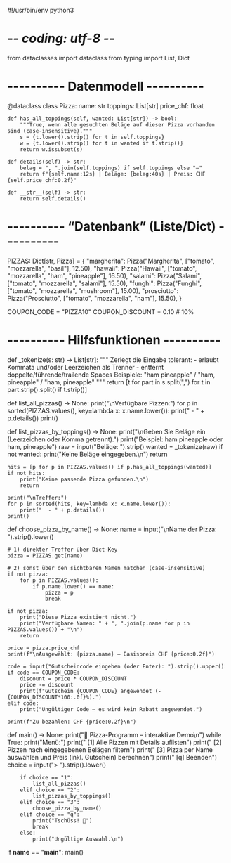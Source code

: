#!/usr/bin/env python3
# -*- coding: utf-8 -*-

from dataclasses import dataclass
from typing import List, Dict

# ---------- Datenmodell ----------
@dataclass
class Pizza:
    name: str
    toppings: List[str]
    price_chf: float

    def has_all_toppings(self, wanted: List[str]) -> bool:
        """True, wenn alle gesuchten Beläge auf dieser Pizza vorhanden sind (case-insensitive)."""
        s = {t.lower().strip() for t in self.toppings}
        w = {t.lower().strip() for t in wanted if t.strip()}
        return w.issubset(s)

    def details(self) -> str:
        belag = ", ".join(self.toppings) if self.toppings else "—"
        return f"{self.name:12s} | Beläge: {belag:40s} | Preis: CHF {self.price_chf:0.2f}"

    def __str__(self) -> str:
        return self.details()


# ---------- “Datenbank” (Liste/Dict) ----------
PIZZAS: Dict[str, Pizza] = {
    "margherita": Pizza("Margherita", ["tomato", "mozzarella", "basil"], 12.50),
    "hawaii":     Pizza("Hawaii", ["tomato", "mozzarella", "ham", "pineapple"], 16.50),
    "salami":     Pizza("Salami", ["tomato", "mozzarella", "salami"], 15.50),
    "funghi":     Pizza("Funghi", ["tomato", "mozzarella", "mushroom"], 15.00),
    "prosciutto": Pizza("Prosciutto", ["tomato", "mozzarella", "ham"], 15.50),
}

COUPON_CODE = "PIZZA10"
COUPON_DISCOUNT = 0.10  # 10%


# ---------- Hilfsfunktionen ----------
def _tokenize(s: str) -> List[str]:
    """
    Zerlegt die Eingabe tolerant:
    - erlaubt Kommata und/oder Leerzeichen als Trenner
    - entfernt doppelte/führende/trailende Spaces
    Beispiele: "ham pineapple" / "ham, pineapple" / "ham,  pineapple"
    """
    return [t for part in s.split(",") for t in part.strip().split() if t.strip()]


def list_all_pizzas() -> None:
    print("\nVerfügbare Pizzen:")
    for p in sorted(PIZZAS.values(), key=lambda x: x.name.lower()):
        print("  - " + p.details())
    print()


def list_pizzas_by_toppings() -> None:
    print("\nGeben Sie Beläge ein (Leerzeichen oder Komma getrennt).")
    print("Beispiel: ham pineapple   oder   ham, pineapple")
    raw = input("Beläge: ").strip()
    wanted = _tokenize(raw)
    if not wanted:
        print("Keine Beläge eingegeben.\n")
        return

    hits = [p for p in PIZZAS.values() if p.has_all_toppings(wanted)]
    if not hits:
        print("Keine passende Pizza gefunden.\n")
        return

    print("\nTreffer:")
    for p in sorted(hits, key=lambda x: x.name.lower()):
        print("  - " + p.details())
    print()


def choose_pizza_by_name() -> None:
    name = input("\nName der Pizza: ").strip().lower()

    # 1) direkter Treffer über Dict-Key
    pizza = PIZZAS.get(name)

    # 2) sonst über den sichtbaren Namen matchen (case-insensitive)
    if not pizza:
        for p in PIZZAS.values():
            if p.name.lower() == name:
                pizza = p
                break

    if not pizza:
        print("Diese Pizza existiert nicht.")
        print("Verfügbare Namen: " + ", ".join(p.name for p in PIZZAS.values()) + "\n")
        return

    price = pizza.price_chf
    print(f"\nAusgewählt: {pizza.name} – Basispreis CHF {price:0.2f}")

    code = input("Gutscheincode eingeben (oder Enter): ").strip().upper()
    if code == COUPON_CODE:
        discount = price * COUPON_DISCOUNT
        price -= discount
        print(f"Gutschein {COUPON_CODE} angewendet (-{COUPON_DISCOUNT*100:.0f}%).")
    elif code:
        print("Ungültiger Code – es wird kein Rabatt angewendet.")

    print(f"Zu bezahlen: CHF {price:0.2f}\n")


def main() -> None:
    print("🍕 Pizza-Programm – interaktive Demo\n")
    while True:
        print("Menü:")
        print("  [1] Alle Pizzen mit Details auflisten")
        print("  [2] Pizzen nach eingegebenen Belägen filtern")
        print("  [3] Pizza per Name auswählen und Preis (inkl. Gutschein) berechnen")
        print("  [q] Beenden")
        choice = input("> ").strip().lower()

        if choice == "1":
            list_all_pizzas()
        elif choice == "2":
            list_pizzas_by_toppings()
        elif choice == "3":
            choose_pizza_by_name()
        elif choice == "q":
            print("Tschüss! 👋")
            break
        else:
            print("Ungültige Auswahl.\n")


if __name__ == "__main__":
    main()
